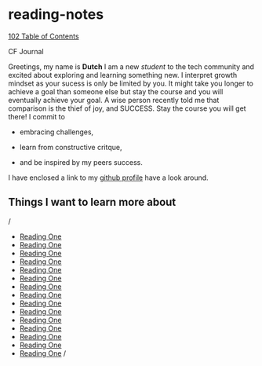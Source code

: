 # reading-notes

[102 Table of Contents](./102/TableofContents.md)

CF Journal

Greetings, my name is **Dutch** I am a new *student* to the tech community and excited about exploring and learning something new. I interpret growth mindset as your sucess is only be limited by you. It might take you longer to achieve a goal than someone else but stay the course and you will eventually achieve your goal. A wise person recently told me that comparison is the thief of joy, and SUCCESS. Stay the course you will get there! I commit to

- embracing challenges,

+ learn from constructive critque,

* and be inspired by my peers success.

I have enclosed a link to my [github profile](https://www.github.com/jdutchfoy) have a look around.

## Things I want to learn more about
/
- [Reading One](./201/class1.md)
- [Reading One](./201/class2.md)
- [Reading One](./201/class3.md)
- [Reading One](./201/class4.md)
- [Reading One](./201/class5.md)
- [Reading One](./201/class6.md)
- [Reading One](./201/class7.md)
- [Reading One](./201/class8.md)
- [Reading One](./201/class9.md)
- [Reading One](./201/class10.md)
- [Reading One](./201/class11.md)
- [Reading One](./201/class12.md)
- [Reading One](./201/class13.md)
- [Reading One](./201/class14.md)
- [Reading One](./201/class15.md)
/


